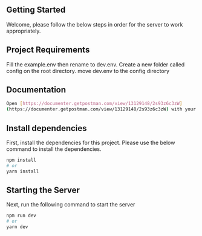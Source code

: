  
## Getting Started 
Welcome, please follow the below steps in order for the server to 
work appropriately. 
 
## Project Requirements 
Fill the example.env then rename to dev.env. Create a new folder called 
config on the root directory. move dev.env to the config directory 
 
 
## Documentation 
```bash 
Open [https://documenter.getpostman.com/view/13129148/2s93z6c3zW] 
(https://documenter.getpostman.com/view/13129148/2s93z6c3zW) with your browser to see. 
``` 
## Install dependencies 
 
First, install the dependencies for this project. 
Please use the below command to install the dependencies. 
 
```bash 
npm install 
# or 
yarn install 
``` 
 
## Starting the Server 
Next, run the following command to start the server 
 
```bash 
npm run dev 
# or 
yarn dev 
``` 
 
 
 
 
 
 
 
 
 
 
 
 
 
 
 
 
 
 
 
 
 
 
 
 
 
 
 
 
 
 
 
 
 
 
 
 
 
 
 
 
 
 
 
 
 
 
 
 
 
 
 
 
 
 
 
 
 
 
 
 
 
 
 
 
 
 
 
 
 
 
 
 
 
 
 
 
 
 
 
 
 
 
 
 
 
 
 
 
 
 
 
 
 
 
 
 
 
 
 
 
 
 
 
 
 
 
 
 
 
 
 
 
 
 
 
 
 
 
 
 
 
 
 
 
 
 
 
 
 
 
 
 
 
 
 
 
 
 
 
 

